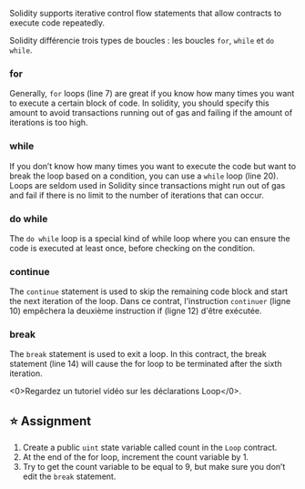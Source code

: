 Solidity supports iterative control flow statements that allow contracts to execute code repeatedly.

Solidity différencie trois types de boucles : les boucles `for`, `while` et `do while`.

### for

Generally, `for` loops (line 7) are great if you know how many times you want to execute a certain block of code. In solidity, you should specify this amount to avoid transactions running out of gas and failing if the amount of iterations is too high.

### while

If you don’t know how many times you want to execute the code but want to break the loop based on a condition, you can use a `while` loop (line 20).
Loops are seldom used in Solidity since transactions might run out of gas and fail if there is no limit to the number of iterations that can occur.

### do while

The `do while` loop is a special kind of while loop where you can ensure the code is executed at least once, before checking on the condition.

### continue

The `continue` statement is used to skip the remaining code block and start the next iteration of the loop. Dans ce contrat, l'instruction `continuer` (ligne 10) empêchera la deuxième instruction if (ligne 12) d'être exécutée.

### break

The `break` statement is used to exit a loop. In this contract, the break statement (line 14) will cause the for loop to be terminated after the sixth iteration.

<0>Regardez un tutoriel vidéo sur les déclarations Loop</0>.

## ⭐️ Assignment

1. Create a public `uint` state variable called count in the `Loop` contract.
2. At the end of the for loop, increment the count variable by 1.
3. Try to get the count variable to be equal to 9, but make sure you don’t edit the `break` statement.